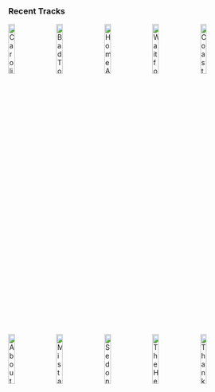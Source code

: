 ### Recent Tracks
[<img src='https://lastfm.freetls.fastly.net/i/u/300x300/c4ac472963255bd7fb9e5f7c9702854b.png' width='16%' height='16%' alt='Caroline'>](https://www.last.fm/music/briston%2bmaroney/_/caroline)&nbsp;&nbsp;&nbsp;&nbsp;[<img src='https://lastfm.freetls.fastly.net/i/u/300x300/cfe7a99d04ef6db25a661aa6fdbc562f.png' width='16%' height='16%' alt='Bad To Worse'>](https://www.last.fm/music/ra%2bra%2briot/_/bad%2bto%2bworse)&nbsp;&nbsp;&nbsp;&nbsp;[<img src='https://lastfm.freetls.fastly.net/i/u/300x300/584a7c18a139480bdffde89157152938.png' width='16%' height='16%' alt='Home Alone'>](https://www.last.fm/music/walk%2boff%2bthe%2bearth/_/home%2balone)&nbsp;&nbsp;&nbsp;&nbsp;[<img src='https://lastfm.freetls.fastly.net/i/u/300x300/36fc3505c844458280653e3e644004b6.png' width='16%' height='16%' alt='Wait for Me'>](https://www.last.fm/music/kings%2bof%2bleon/_/wait%2bfor%2bme)&nbsp;&nbsp;&nbsp;&nbsp;[<img src='https://lastfm.freetls.fastly.net/i/u/300x300/601ae9575c024c45cc59599cf69d8ea2.png' width='16%' height='16%' alt='Coast'>](https://www.last.fm/music/halfnoise/_/coast)&nbsp;&nbsp;&nbsp;&nbsp;<br>[<img src='https://lastfm.freetls.fastly.net/i/u/300x300/445d848902d523c9aff1fdb4c643327d.png' width='16%' height='16%' alt='About'>](https://www.last.fm/music/another%2bmichael/_/about)&nbsp;&nbsp;&nbsp;&nbsp;[<img src='https://lastfm.freetls.fastly.net/i/u/300x300/7fa363c49ecb4304c3cd909723a4cb87.png' width='16%' height='16%' alt='Mistakes Like This'>](https://www.last.fm/music/prelow/_/mistakes%2blike%2bthis)&nbsp;&nbsp;&nbsp;&nbsp;[<img src='https://lastfm.freetls.fastly.net/i/u/300x300/389df7a63a3e4b9ecb30760f685a03cb.png' width='16%' height='16%' alt='Sedona'>](https://www.last.fm/music/houndmouth/_/sedona)&nbsp;&nbsp;&nbsp;&nbsp;[<img src='https://lastfm.freetls.fastly.net/i/u/300x300/cd489f9f92dfd879ba975535026f3df9.png' width='16%' height='16%' alt='The Heights'>](https://www.last.fm/music/knox%2bhamilton/_/the%2bheights)&nbsp;&nbsp;&nbsp;&nbsp;[<img src='https://lastfm.freetls.fastly.net/i/u/300x300/ddd5598bb09d4c3385eccf82d24380ef.png' width='16%' height='16%' alt='Thank You for Being a Friend'>](https://www.last.fm/music/andrew%2bgold/_/thank%2byou%2bfor%2bbeing%2ba%2bfriend)&nbsp;&nbsp;&nbsp;&nbsp;<br>